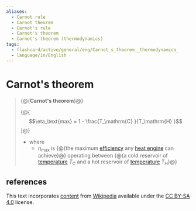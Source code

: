```yaml
---
aliases:
  - Carnot rule
  - Carnot theorem
  - Carnot's rule
  - Carnot's theorem
  - Carnot's theorem (thermodynamics)
tags:
  - flashcard/active/general/eng/Carnot_s_theorem__thermodynamics_
  - language/in/English
---
```


# Carnot's theorem

> {@{__Carnot's theorem__}@}
>
> {@{$$\eta_\text{max} = 1 - \frac{T_\mathrm{C} }{T_\mathrm{H} }$$}@}
>
> - where
>   - $\eta_\text{max}$ is {@{the maximum [efficiency](thermal%20efficiency.md) any [heat engine](heat%20engine.md) can achieve}@} operating between {@{a cold reservoir of [temperature](temperature.md) $T_\mathrm{C}$ and a hot reservoir of [temperature](temperature.md) $T_\mathrm{H}$}@}

## references

This text incorporates [content](https://en.wikipedia.org/wiki/Carnot's_theorem_(thermodynamics)) from [Wikipedia](Wikipedia.md) available under the [CC BY-SA 4.0](https://creativecommons.org/licenses/by-sa/4.0/) license.
